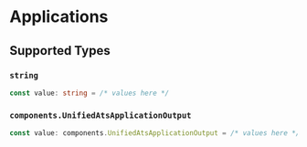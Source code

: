 # Applications


## Supported Types

### `string`

```typescript
const value: string = /* values here */
```

### `components.UnifiedAtsApplicationOutput`

```typescript
const value: components.UnifiedAtsApplicationOutput = /* values here */
```


